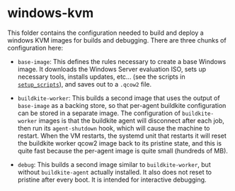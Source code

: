 # windows-kvm

This folder contains the configuration needed to build and deploy a windows KVM images for builds and debugging.  There are three chunks of configuration here:

* `base-image`: This defines the rules necessary to create a base Windows image.  It downloads the Windows Server evaluation ISO, sets up necessary tools, installs updates, etc... (see the scripts in [`setup_scripts`](./base-image/setup_scripts/)), and saves out to a `.qcow2` file.

* `buildkite-worker`:  This builds a second image that uses the output of `base-image` as a backing store, so that per-agent buildkite configuration can be stored in a separate image.  The configuration of `buildkite-worker` images is that the buildkite agent will disconnect after each job, then run its `agent-shutdown` hook, which will cause the machine to restart.  When the VM restarts, the systemd unit that restarts it will reset the buildkite worker qcow2 image back to its pristine state, and this is quite fast because the per-agent image is quite small (hundreds of MB).

* `debug`: This builds a second image similar to `buildkite-worker`, but without `buildkite-agent` actually installed.  It also does not reset to pristine after every boot.  It is intended for interactive debugging.
